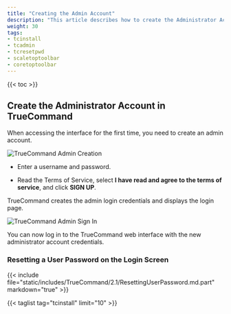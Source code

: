 ```yaml
---
title: "Creating the Admin Account"
description: "This article describes how to create the Administrator Account in TrueCommand."
weight: 30
tags:
- tcinstall
- tcadmin
- tcresetpwd
- scaletoptoolbar
- coretoptoolbar
---
```

{{< toc >}}

## Create the Administrator Account in TrueCommand

When accessing the interface for the first time, you need to create an admin account. 

![TrueCommand Admin Creation](/images/TrueCommand/2.0/FirstLogin.png "TrueCommand Admin Creation")

* Enter a username and password.

* Read the Terms of Service, select **I have read and agree to the terms of service**, and click **SIGN UP**.

TrueCommand creates the admin login credentials and displays the login page.

![TrueCommand Admin Sign In](/images/TrueCommand/2.0/LoginAdmin.png "TrueCommand Admin Sign In")

You can now log in to the TrueCommand web interface with the new administrator account credentials.

### Resetting a User Password on the Login Screen

{{< include file="static/includes/TrueCommand/2.1/ResettingUserPassword.md.part" markdown="true" >}}

{{< taglist tag="tcinstall" limit="10" >}}

